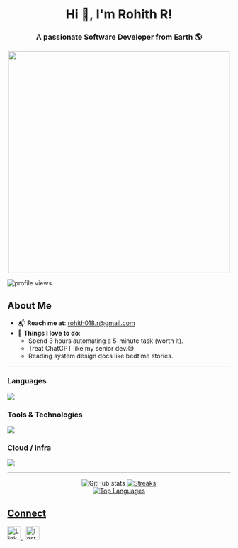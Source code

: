 <h1 align="center">Hi 👋, I'm Rohith R!</h1>
<h3 align="center">A passionate Software Developer from Earth 🌎</h3>

<p align="center">
  <img src="https://user-images.githubusercontent.com/74038190/225813708-98b745f2-7d22-48cf-9150-083f1b00d6c9.gif" width="500">
</p>

<p align="left">
  <img src="https://komarev.com/ghpvc/?username=rohithr018&style=flat-square&color=blue" alt="profile views" />
</p>

<h2><strong>About Me</strong></h2>

- 📬 **Reach me at**: [rohith018.r@gmail.com](mailto:rohith018.r@gmail.com)  
- 🧠 **Things I love to do**:  
  <ul>
    <li>Spend 3 hours automating a 5-minute task (worth it).</li>
    <li>Treat ChatGPT like my senior dev.😅 </li>
    <li>Reading system design docs like bedtime stories.</li>
  </ul>

---

<h3><strong>Languages</strong></h3>
<p align="left">
  <a href="https://skillicons.dev">
    <img src="https://skillicons.dev/icons?i=c,cpp,java,py,html,css,js" />
  </a>
</p>

<h3><strong>Tools & Technologies</strong></h3>
<p align="left">
  <a href="https://skillicons.dev">
    <img src="https://skillicons.dev/icons?i=mongodb,express,react,nodejs,postgres,mysql,redis,docker,git,github,kafka,jenkins&perline=7" />
  </a>
</p>

<h3><strong>Cloud / Infra</strong></h3>
<p align="left">
  <a href="https://skillicons.dev">
    <img src="https://skillicons.dev/icons?i=aws,terraform,ansible,docker,kubernetes" />
  </a>
</p>

---

<p align="center">
  <img src="https://github-readme-stats.vercel.app/api?username=rohithr018&show_icons=true&theme=tokyonight" alt="GitHub stats" />
  <a href="https://git.io/streak-stats"><img src="https://github-readme-streak-stats.herokuapp.com?user=rohithr018&theme=tokyonight" alt="Streaks" / 
  </a>
  <br />
  <img src="https://github-readme-stats.vercel.app/api/top-langs/?username=rohithr018&layout=compact&theme=tokyonight" alt="Top Languages" />
</p>

<h2><strong>Connect</strong></h2>

<p align="left">
  <a href="https://www.linkedin.com/in/rohithr1809/" target="_blank">
    <img src="https://cdn.jsdelivr.net/gh/devicons/devicon/icons/linkedin/linkedin-original.svg" height="30" alt="LinkedIn" />
  </a>
  &nbsp;
  <a href="https://www.instagram.com/__rohith18/" target="_blank">
    <img src="https://cdn-icons-png.flaticon.com/512/2111/2111463.png" height="30" alt="Instagram" />
  </a>
</p>

